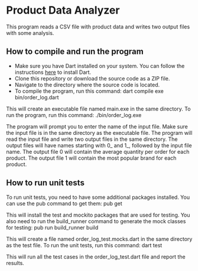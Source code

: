 
# Product Data Analyzer

This program reads a CSV file with product data and writes two output files with some analysis.

## How to compile and run the program

- Make sure you have Dart installed on your system. You can follow the instructions [here](https://dart.dev/get-dart) to install Dart.
- Clone this repository or download the source code as a ZIP file.
- Navigate to the directory where the source code is located.
- To compile the program, run this command:
dart compile exe bin/order_log.dart

This will create an executable file named main.exe in the same directory.
To run the program, run this command:
./bin/order_log.exe

The program will prompt you to enter the name of the input file. Make sure the input file is in the same directory as the executable file.
The program will read the input file and write two output files in the same directory. The output files will have names starting with 0_ and 1_, followed by the input file name.
The output file 0 will contain the average quantity per order for each product.
The output file 1 will contain the most popular brand for each product.

## How to run unit tests
To run unit tests, you need to have some additional packages installed. You can use the pub command to get them:
pub get

This will install the test and mockito packages that are used for testing.
You also need to run the build_runner command to generate the mock classes for testing:
pub run build_runner build

This will create a file named order_log_test.mocks.dart in the same directory as the test file.
To run the unit tests, run this command:
dart test

This will run all the test cases in the order_log_test.dart file and report the results.
